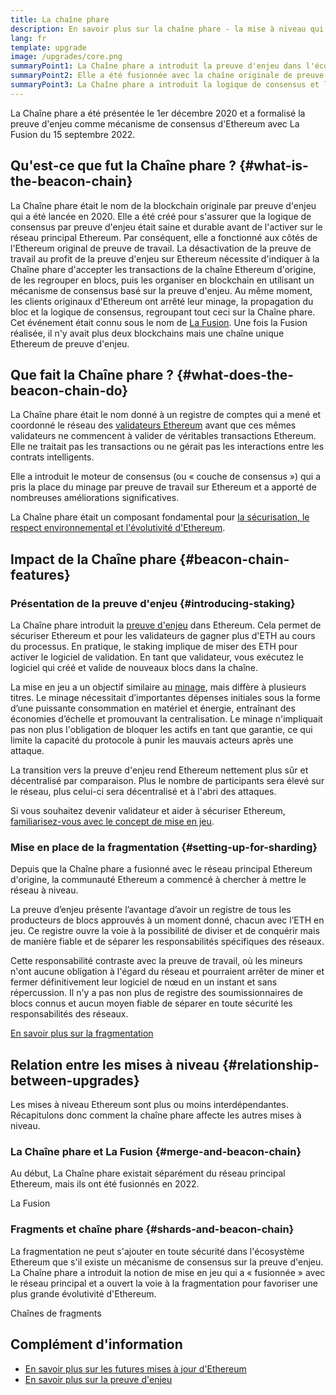 ```yaml
---
title: La chaîne phare
description: En savoir plus sur la chaîne phare - la mise à niveau qui a introduit la preuve d'enjeu d'Ethereum.
lang: fr
template: upgrade
image: /upgrades/core.png
summaryPoint1: La Chaîne phare a introduit la preuve d'enjeu dans l'écosystème Ethereum.
summaryPoint2: Elle a été fusionnée avec la chaîne originale de preuve de travail Ethereum en septembre 2022.
summaryPoint3: La Chaîne phare a introduit la logique de consensus et le protocole de commutation de bloc qui sécurise désormais Ethereum.
---
```


<UpgradeStatus isShipped dateKey="page-upgrades-beacon-date">
  La Chaîne phare a été présentée le 1er décembre 2020 et a formalisé la preuve d'enjeu comme mécanisme de consensus d'Ethereum avec La Fusion du 15 septembre 2022.
</UpgradeStatus>

## Qu'est-ce que fut la Chaîne phare ? {#what-is-the-beacon-chain}

La Chaîne phare était le nom de la blockchain originale par preuve d'enjeu qui a été lancée en 2020. Elle a été créé pour s'assurer que la logique de consensus par preuve d'enjeu était saine et durable avant de l'activer sur le réseau principal Ethereum. Par conséquent, elle a fonctionné aux côtés de l'Ethereum original de preuve de travail. La désactivation de la preuve de travail au profit de la preuve d'enjeu sur Ethereum nécessite d'indiquer à la Chaîne phare d'accepter les transactions de la chaîne Ethereum d'origine, de les regrouper en blocs, puis les organiser en blockchain en utilisant un mécanisme de consensus basé sur la preuve d'enjeu. Au même moment, les clients originaux d'Ethereum ont arrêté leur minage, la propagation du bloc et la logique de consensus, regroupant tout ceci sur la Chaîne phare. Cet événement était connu sous le nom de [La Fusion](/roadmap/merge/). Une fois la Fusion réalisée, il n'y avait plus deux blockchains mais une chaîne unique Ethereum de preuve d'enjeu.

## Que fait la Chaîne phare ? {#what-does-the-beacon-chain-do}

La Chaîne phare était le nom donné à un registre de comptes qui a mené et coordonné le réseau des [validateurs Ethereum](/staking/) avant que ces mêmes validateurs ne commencent à valider de véritables transactions Ethereum. Elle ne traitait pas les transactions ou ne gérait pas les interactions entre les contrats intelligents.

Elle a introduit le moteur de consensus (ou « couche de consensus ») qui a pris la place du minage par preuve de travail sur Ethereum et a apporté de nombreuses améliorations significatives.

La Chaîne phare était un composant fondamental pour [la sécurisation, le respect environnemental et l'évolutivité d'Ethereum](/roadmap/vision/).

## Impact de la Chaîne phare {#beacon-chain-features}

### Présentation de la preuve d'enjeu {#introducing-staking}

La Chaîne phare introduit la [preuve d'enjeu](/developers/docs/consensus-mechanisms/pos/) dans Ethereum. Cela permet de sécuriser Ethereum et pour les validateurs de gagner plus d'ETH au cours du processus. En pratique, le staking implique de miser des ETH pour activer le logiciel de validation. En tant que validateur, vous exécutez le logiciel qui créé et valide de nouveaux blocs dans la chaîne.

La mise en jeu a un objectif similaire au [minage](/developers/docs/mining/), mais diffère à plusieurs titres. Le minage nécessitait d’importantes dépenses initiales sous la forme d’une puissante consommation en matériel et énergie, entraînant des économies d’échelle et promouvant la centralisation. Le minage n'impliquait pas non plus l'obligation de bloquer les actifs en tant que garantie, ce qui limite la capacité du protocole à punir les mauvais acteurs après une attaque.

La transition vers la preuve d'enjeu rend Ethereum nettement plus sûr et décentralisé par comparaison. Plus le nombre de participants sera élevé sur le réseau, plus celui-ci sera décentralisé et à l'abri des attaques.

<InfoBanner emoji=":money_bag:">
  Si vous souhaitez devenir validateur et aider à sécuriser Ethereum, <a href="/staking/">familiarisez-vous avec le concept de mise en jeu</a>.
</InfoBanner>

### Mise en place de la fragmentation {#setting-up-for-sharding}

Depuis que la Chaîne phare a fusionné avec le réseau principal Ethereum d'origine, la communauté Ethereum a commencé à chercher à mettre le réseau à niveau.

La preuve d’enjeu présente l’avantage d’avoir un registre de tous les producteurs de blocs approuvés à un moment donné, chacun avec l’ETH en jeu. Ce registre ouvre la voie à la possibilité de diviser et de conquérir mais de manière fiable et de séparer les responsabilités spécifiques des réseaux.

Cette responsabilité contraste avec la preuve de travail, où les mineurs n'ont aucune obligation à l'égard du réseau et pourraient arrêter de miner et fermer définitivement leur logiciel de nœud en un instant et sans répercussion. Il n'y a pas non plus de registre des soumissionnaires de blocs connus et aucun moyen fiable de séparer en toute sécurité les responsabilités des réseaux.

[En savoir plus sur la fragmentation](/roadmap/danksharding/)

## Relation entre les mises à niveau {#relationship-between-upgrades}

Les mises à niveau Ethereum sont plus ou moins interdépendantes. Récapitulons donc comment la chaîne phare affecte les autres mises à niveau.

### La Chaîne phare et La Fusion {#merge-and-beacon-chain}

Au début, La Chaîne phare existait séparément du réseau principal Ethereum, mais ils ont été fusionnés en 2022.

<ButtonLink to="/roadmap/merge/">
  La Fusion
</ButtonLink>

### Fragments et chaîne phare {#shards-and-beacon-chain}

La fragmentation ne peut s'ajouter en toute sécurité dans l'écosystème Ethereum que s'il existe un mécanisme de consensus sur la preuve d'enjeu. La Chaîne phare a introduit la notion de mise en jeu qui a « fusionnée » avec le réseau principal et a ouvert la voie à la fragmentation pour favoriser une plus grande évolutivité d'Ethereum.

<ButtonLink to="/roadmap/danksharding/">
  Chaînes de fragments
</ButtonLink>

## Complément d'information

- [En savoir plus sur les futures mises à jour d'Ethereum](/roadmap/vision)
- [En savoir plus sur la preuve d'enjeu](/developers/docs/consensus-mechanisms/pos)
